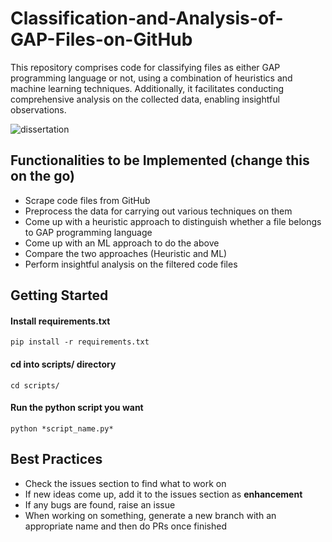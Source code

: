 # Classification-and-Analysis-of-GAP-Files-on-GitHub
This repository comprises code for classifying files as either GAP programming language or not, using a combination of heuristics and machine learning techniques. Additionally, it facilitates conducting comprehensive analysis on the collected data, enabling insightful observations.

![dissertation](https://github.com/kiranbaby14/Analysis-of-GAP-programming-practices-on-GitHub/assets/50899339/ed49e834-c712-4800-ad36-5cc859c709c2)


## Functionalities to be Implemented (change this on the go)
- Scrape code files from GitHub 
- Preprocess the data for carrying out various techniques on them
- Come up with a heuristic approach to distinguish whether a file belongs to GAP programming language
- Come up with an ML approach to do the above
- Compare the two approaches (Heuristic and ML)
- Perform insightful analysis on the filtered code files

## Getting Started
#### Install requirements.txt
```
pip install -r requirements.txt
```
#### cd into scripts/ directory
```
cd scripts/
```
#### Run the python script you want 
```
python *script_name.py*
```

## Best Practices 
- Check the issues section to find what to work on
- If new ideas come up, add it to the issues section as **enhancement**
- If any bugs are found, raise an issue
- When working on something, generate a new branch with an appropriate name and then do PRs once finished
